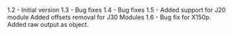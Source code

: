 1.2 - Initial version
1.3 - Bug fixes
1.4 - Bug fixes
1.5 - Added support for J20 module
	  Added offsets removal for J30 Modules
1.6 - Bug fix for X150p. Added raw output as object. 